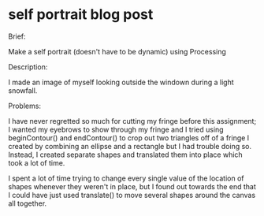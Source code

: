 # self portrait blog post

Brief:

Make a self portrait (doesn't have to be dynamic) using Processing

Description:

I made an image of myself looking outside the windown during a light snowfall.

Problems:

I have never regretted so much for cutting my fringe before this assignment; I wanted my eyebrows to show through my fringe
and I tried using beginContour() and endContour() to crop out two triangles off of a fringe I created by combining an ellipse 
and a rectangle but I had trouble doing so. Instead, I created separate shapes and translated them into place which took a lot
of time. 

I spent a lot of time trying to change every single value of the location of shapes whenever they weren't in place, but I found out towards the end that I could have just used translate() to move several shapes around the canvas all together.

